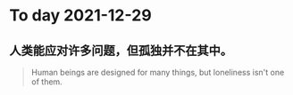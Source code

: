 
# To day 2021-12-29


## 人类能应对许多问题，但孤独并不在其中。
> Human beings are designed for many things, but loneliness isn't one of them.

    